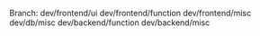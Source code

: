 Branch:
dev/frontend/ui
dev/frontend/function
dev/frontend/misc
dev/db/misc
dev/backend/function
dev/backend/misc